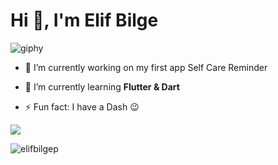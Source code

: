 <h1 align="left">Hi  👋, I'm Elif Bilge </h1>

![giphy](https://media.giphy.com/media/cOSbH8NoUFt9MXbuie/giphy.gif)

- 🤍 I’m currently working on my first app Self Care Reminder

- 🌱 I’m currently learning **Flutter & Dart**

- ⚡ Fun fact: I have a Dash 😉

<p> 
<img align = "center" src="https://github-readme-streak-stats.herokuapp.com?user=elifbilgep&theme=blueberry_duo">
</p>
<p><img align="center" src="https://github-readme-stats.vercel.app/api?username=elifbilgep&show_icons=true&locale=en" alt="elifbilgep" /></p><br>




